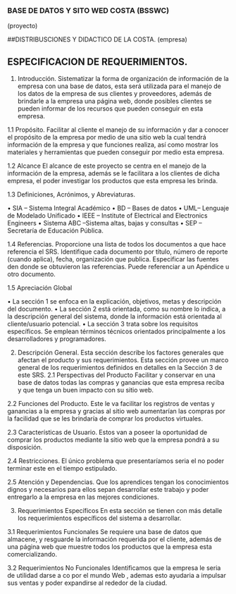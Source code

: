 ### BASE DE DATOS Y SITO WED COSTA (BSSWC)
  (proyecto)

##DISTRIBUSCIONES Y DIDACTICO DE LA COSTA.
(empresa)

## ESPECIFICACION DE REQUERIMIENTOS.

1.	Introducción.
Sistematizar la forma de organización de información de la empresa con una base de datos, esta será utilizada para el manejo de los datos de la empresa de sus clientes y proveedores, además de brindarle a la empresa una página web, donde posibles clientes se pueden informar de los recursos que pueden conseguir en esta empresa.

1.1	 Propósito.
Facilitar al cliente el manejo de su información y dar a conocer el propósito de la empresa por medio de una sitio web la cual tendrá información de la empresa y que funciones realiza, así como mostrar los materiales y herramientas que pueden conseguir por medio esta empresa.

1.2	Alcance
El alcance de este proyecto se centra en el manejo de la información de la empresa, además se le facilitara a los clientes de dicha empresa, el poder investigar los productos que esta empresa les brinda.

1.3	Definiciones, Acrónimos, y Abreviaturas.

 • SIA – Sistema Integral Académico
 • BD – Bases de datos
 • UML– Lenguaje de Modelado Unificado
 • IEEE – Institute of Electrical and Electronics Engineers
 • Sistema ABC –Sistema altas, bajas y consultas
 • SEP – Secretaría de Educación Pública.

1.4	Referencias.
Proporcione una lista de todos los documentos a que hace referencia el SRS.  Identifique cada documento por título, número de reporte (cuando aplica), fecha, organización que publica. Especificar las fuentes den donde se obtuvieron las referencias. Puede referenciar a un Apéndice u otro documento.

1.5	Apreciación Global

•	La sección 1 se enfoca en la explicación, objetivos, metas y descripción del documento.
•	La sección 2 está orientada, como su nombre lo indica, a la descripción general del sistema, donde la información está orientada al cliente/usuario potencial.
•	La sección 3 trata sobre los requisitos específicos. Se emplean términos técnicos orientados principalmente a los desarrolladores y programadores.


2.	Descripción General.
Esta sección describe los factores generales que afectan el producto y sus requerimientos. Esta sección provee un marco general de los requerimientos definidos en detalles en la Sección 3 de este SRS.
2.1	Perspectivas del Producto
Facilitar y conservar en una base de datos todas las compras y ganancias que esta empresa reciba y que tenga un buen impacto con su sitio web.

2.2	Funciones del Producto.
Este le va facilitar los registros de ventas y ganancias a la empresa y gracias al sitio web aumentarían las compras por la facilidad que se les brindaría de comprar los productos virtuales.


2.3	Características de Usuario.
Estos van a poseer la oportunidad de comprar los productos mediante la sitio web que la empresa pondrá a su disposición.

2.4	Restricciones.
El único problema que presentaríamos seria el no poder terminar este en el tiempo estipulado.

2.5	Atención y Dependencias.
Que los aprendices tengan los conocimientos dignos y necesarios para ellos sepan desarrollar este trabajo y poder entregarlo a la empresa en las mejores condiciones.

3.	Requerimientos Específicos
En esta sección se tienen con más detalle los requerimientos específicos del sistema a desarrollar.

3.1	Requerimientos Funcionales
Se requiere una base de datos que almacene, y resguarde la información requerida por el cliente, además de una página web que muestre todos los  productos que la empresa esta comercializando.

3.2 Requerimientos No Funcionales
Identificamos que la empresa le seria de utilidad darse a co por el mundo Web , ademas esto ayudaria a impulsar sus ventas y poder expandirse al rededor de la ciudad.

